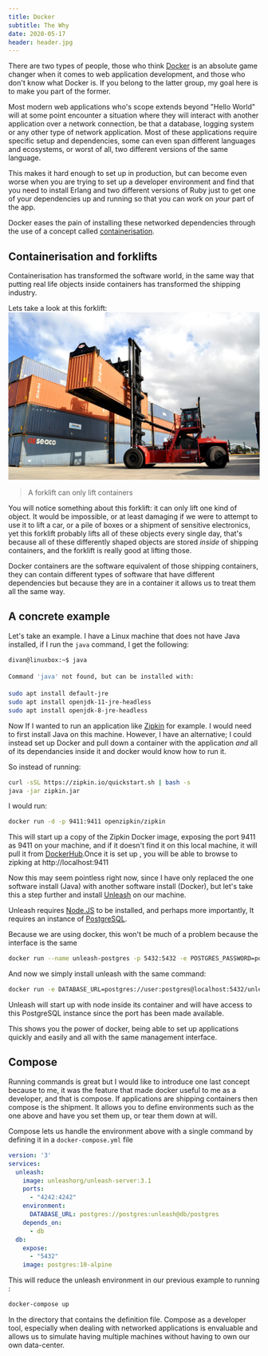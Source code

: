 ```yaml
---
title: Docker
subtitle: The Why
date: 2020-05-17
header: header.jpg
---
```


There are two types of people, those who think [Docker](https://www.docker.com/) is an absolute game changer when it comes to web application development, and those who don't know what Docker is. If you belong to the latter group, my goal here is to make you part of the former.

Most modern web applications who's scope extends beyond "Hello World" will at some point encounter a situation where they will interact with another application over a network connection, be that a database, logging system or any other type of network application. Most of these applications require specific setup and dependencies, some can even span different languages and ecosystems, or worst of all, two different versions of the same language.

This makes it hard enough to set up in production, but can become even worse when you are trying to set up a developer environment and find that you need to install Erlang and two different versions of Ruby just to get one of your dependencies up and running so that you can work on *your* part of the app.

Docker eases the pain of installing these networked dependencies through the use of a concept called [containerisation](https://www.docker.com/resources/what-container).


## Containerisation and forklifts

Containerisation has transformed the software world, in the same way that putting real life objects inside containers has transformed the shipping industry.

Lets take a look at this forklift:
![Forklift lifting up a shipping container](t1.jpg)
> A forklift can only lift containers

You will notice something about this forklift: it can only lift one kind of object. It would be impossible, or at least damaging if we were to attempt to use it to lift a car, or a pile of boxes or a shipment of sensitive electronics, yet this forklift probably lifts all of these objects every single day, that's because all of these differently shaped objects are stored *inside* of shipping containers, and the forklift is really good at lifting those.

Docker containers are the software equivalent of those shipping containers, they can contain different types of software that have different dependencies but because they are in a container it allows us to treat them all the same way.

## A concrete example

Let's take an example. I have a Linux machine that does not have Java installed, if I run the `java` command, I get the following:

```bash
divan@linuxbox:~$ java

Command 'java' not found, but can be installed with:

sudo apt install default-jre
sudo apt install openjdk-11-jre-headless
sudo apt install openjdk-8-jre-headless
```

Now If I wanted to run an application like [Zipkin](https://zipkin.io/pages/quickstart.html) for example. I would need to first install Java on this machine. However, I have an alternative; I could instead set up Docker and pull down a container with the application *and* all of its dependancies inside it and docker would know how to run it.

So instead of running:
```bash
curl -sSL https://zipkin.io/quickstart.sh | bash -s
java -jar zipkin.jar
```

I would run:
```bash
docker run -d -p 9411:9411 openzipkin/zipkin
```

This will start up a copy of the Zipkin Docker image, exposing the port 9411 as 9411 on your machine, and if it doesn't find it on this local machine, it will pull it from [DockerHub](https://hub.docker.com/r/openzipkin/zipkin/).Once it is set up , you will be able to browse to zipking at http://localhost:9411

Now this may seem pointless right now, since I have only replaced the one software install (Java) with another software install (Docker), but let's take this a step further and install [Unleash](https://github.com/Unleash/unleash) on our machine. 

Unleash requires [Node.JS](https://nodejs.org/en/) to be installed, and perhaps more importantly, It requires an instance of [PostgreSQL](https://www.postgresql.org/).

Because we are using docker, this won't be much of a problem because the interface is the same

```bash
docker run --name unleash-postgres -p 5432:5432 -e POSTGRES_PASSWORD=postgres -d postgres
```

And now we simply install unleash with the same command:

```bash
docker run -e DATABASE_URL=postgres://user:postgres@localhost:5432/unleash -p 4242:4242 -d unleashorg/unleash-server
```

Unleash will start up with node inside its container and will have access to this PostgreSQL instance since the port has been made available.

This shows you the power of docker, being able to set up applications quickly and easily and all with the same management interface.

## Compose

Running commands is great but I would like to introduce one last concept because to me, it was the feature that made docker useful to me as a developer, and that is compose. If applications are shipping containers then compose is the shipment. It allows you to define environments such as the one above and have you set them up, or tear them down at will.

Compose lets us handle the environment above with a single command by defining it in a `docker-compose.yml` file

```yaml
version: '3'
services:
  unleash:
    image: unleashorg/unleash-server:3.1
    ports:
      - "4242:4242"
    environment:
      DATABASE_URL: postgres://postgres:unleash@db/postgres
    depends_on:
      - db
  db:
    expose:
      - "5432"
    image: postgres:10-alpine
```

This will reduce the unleash environment in our previous example to running :

```bash
docker-compose up
```

In the directory that contains the definition file. Compose as a developer tool, especially when dealing with networked applications is envaluable and allows us to simulate having multiple machines without having to own our own data-center.



